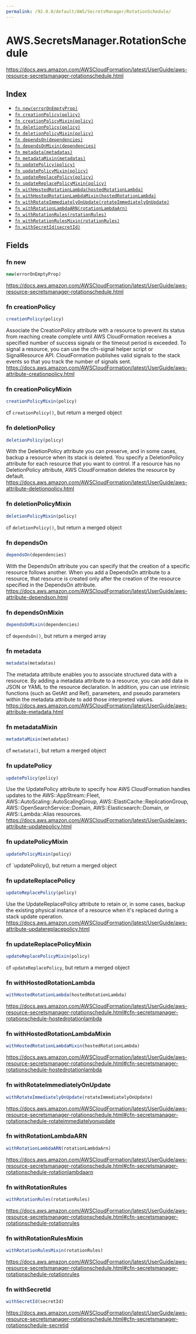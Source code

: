 ```yaml
---
permalink: /92.0.0/default/AWS/SecretsManager/RotationSchedule/
---
```


# AWS.SecretsManager.RotationSchedule

https://docs.aws.amazon.com/AWSCloudFormation/latest/UserGuide/aws-resource-secretsmanager-rotationschedule.html

## Index

* [`fn new(errorOnEmptyProp)`](#fn-new)
* [`fn creationPolicy(policy)`](#fn-creationpolicy)
* [`fn creationPolicyMixin(policy)`](#fn-creationpolicymixin)
* [`fn deletionPolicy(policy)`](#fn-deletionpolicy)
* [`fn deletionPolicyMixin(policy)`](#fn-deletionpolicymixin)
* [`fn dependsOn(dependencies)`](#fn-dependson)
* [`fn dependsOnMixin(dependencies)`](#fn-dependsonmixin)
* [`fn metadata(metadatas)`](#fn-metadata)
* [`fn metadataMixin(metadatas)`](#fn-metadatamixin)
* [`fn updatePolicy(policy)`](#fn-updatepolicy)
* [`fn updatePolicyMixin(policy)`](#fn-updatepolicymixin)
* [`fn updateReplacePolicy(policy)`](#fn-updatereplacepolicy)
* [`fn updateReplacePolicyMixin(policy)`](#fn-updatereplacepolicymixin)
* [`fn withHostedRotationLambda(hostedRotationLambda)`](#fn-withhostedrotationlambda)
* [`fn withHostedRotationLambdaMixin(hostedRotationLambda)`](#fn-withhostedrotationlambdamixin)
* [`fn withRotateImmediatelyOnUpdate(rotateImmediatelyOnUpdate)`](#fn-withrotateimmediatelyonupdate)
* [`fn withRotationLambdaARN(rotationLambdaArn)`](#fn-withrotationlambdaarn)
* [`fn withRotationRules(rotationRules)`](#fn-withrotationrules)
* [`fn withRotationRulesMixin(rotationRules)`](#fn-withrotationrulesmixin)
* [`fn withSecretId(secretId)`](#fn-withsecretid)

## Fields

### fn new

```ts
new(errorOnEmptyProp)
```

https://docs.aws.amazon.com/AWSCloudFormation/latest/UserGuide/aws-resource-secretsmanager-rotationschedule.html

### fn creationPolicy

```ts
creationPolicy(policy)
```

Associate the CreationPolicy attribute with a resource to prevent its status from reaching create complete until AWS CloudFormation receives a specified number of success signals or the timeout period is exceeded. To signal a resource, you can use the cfn-signal helper script or SignalResource API. CloudFormation publishes valid signals to the stack events so that you track the number of signals sent. 
https://docs.aws.amazon.com/AWSCloudFormation/latest/UserGuide/aws-attribute-creationpolicy.html

### fn creationPolicyMixin

```ts
creationPolicyMixin(policy)
```

cf `creationPolicy()`, but return a merged object

### fn deletionPolicy

```ts
deletionPolicy(policy)
```

With the DeletionPolicy attribute you can preserve, and in some cases, backup a resource when its stack is deleted. You specify a DeletionPolicy attribute for each resource that you want to control. If a resource has no DeletionPolicy attribute, AWS CloudFormation deletes the resource by default. 
https://docs.aws.amazon.com/AWSCloudFormation/latest/UserGuide/aws-attribute-deletionpolicy.html

### fn deletionPolicyMixin

```ts
deletionPolicyMixin(policy)
```

cf `deletionPolicy()`, but return a merged object

### fn dependsOn

```ts
dependsOn(dependencies)
```

With the DependsOn attribute you can specify that the creation of a specific resource follows another. When you add a DependsOn attribute to a resource, that resource is created only after the creation of the resource specified in the DependsOn attribute. 
https://docs.aws.amazon.com/AWSCloudFormation/latest/UserGuide/aws-attribute-dependson.html

### fn dependsOnMixin

```ts
dependsOnMixin(dependencies)
```

cf `dependsOn()`, but return a merged array

### fn metadata

```ts
metadata(metadatas)
```

The metadata attribute enables you to associate structured data with a resource. By adding a metadata attribute to a resource, you can add data in JSON or YAML to the resource declaration. In addition, you can use intrinsic functions (such as GetAtt and Ref), parameters, and pseudo parameters within the metadata attribute to add those interpreted values. 
https://docs.aws.amazon.com/AWSCloudFormation/latest/UserGuide/aws-attribute-metadata.html

### fn metadataMixin

```ts
metadataMixin(metadatas)
```

cf `metadata()`, but return a merged object

### fn updatePolicy

```ts
updatePolicy(policy)
```

Use the UpdatePolicy attribute to specify how AWS CloudFormation handles updates to the AWS::AppStream::Fleet, AWS::AutoScaling::AutoScalingGroup, AWS::ElastiCache::ReplicationGroup, AWS::OpenSearchService::Domain, AWS::Elasticsearch::Domain, or AWS::Lambda::Alias resources. 
https://docs.aws.amazon.com/AWSCloudFormation/latest/UserGuide/aws-attribute-updatepolicy.html

### fn updatePolicyMixin

```ts
updatePolicyMixin(policy)
```

cf `updatePolicy(), but return a merged object

### fn updateReplacePolicy

```ts
updateReplacePolicy(policy)
```

Use the UpdateReplacePolicy attribute to retain or, in some cases, backup the existing physical instance of a resource when it's replaced during a stack update operation. 
https://docs.aws.amazon.com/AWSCloudFormation/latest/UserGuide/aws-attribute-updatereplacepolicy.html

### fn updateReplacePolicyMixin

```ts
updateReplacePolicyMixin(policy)
```

cf `updateReplacePolicy`, but return a merged object

### fn withHostedRotationLambda

```ts
withHostedRotationLambda(hostedRotationLambda)
```

https://docs.aws.amazon.com/AWSCloudFormation/latest/UserGuide/aws-resource-secretsmanager-rotationschedule.html#cfn-secretsmanager-rotationschedule-hostedrotationlambda

### fn withHostedRotationLambdaMixin

```ts
withHostedRotationLambdaMixin(hostedRotationLambda)
```

https://docs.aws.amazon.com/AWSCloudFormation/latest/UserGuide/aws-resource-secretsmanager-rotationschedule.html#cfn-secretsmanager-rotationschedule-hostedrotationlambda

### fn withRotateImmediatelyOnUpdate

```ts
withRotateImmediatelyOnUpdate(rotateImmediatelyOnUpdate)
```

https://docs.aws.amazon.com/AWSCloudFormation/latest/UserGuide/aws-resource-secretsmanager-rotationschedule.html#cfn-secretsmanager-rotationschedule-rotateimmediatelyonupdate

### fn withRotationLambdaARN

```ts
withRotationLambdaARN(rotationLambdaArn)
```

https://docs.aws.amazon.com/AWSCloudFormation/latest/UserGuide/aws-resource-secretsmanager-rotationschedule.html#cfn-secretsmanager-rotationschedule-rotationlambdaarn

### fn withRotationRules

```ts
withRotationRules(rotationRules)
```

https://docs.aws.amazon.com/AWSCloudFormation/latest/UserGuide/aws-resource-secretsmanager-rotationschedule.html#cfn-secretsmanager-rotationschedule-rotationrules

### fn withRotationRulesMixin

```ts
withRotationRulesMixin(rotationRules)
```

https://docs.aws.amazon.com/AWSCloudFormation/latest/UserGuide/aws-resource-secretsmanager-rotationschedule.html#cfn-secretsmanager-rotationschedule-rotationrules

### fn withSecretId

```ts
withSecretId(secretId)
```

https://docs.aws.amazon.com/AWSCloudFormation/latest/UserGuide/aws-resource-secretsmanager-rotationschedule.html#cfn-secretsmanager-rotationschedule-secretid